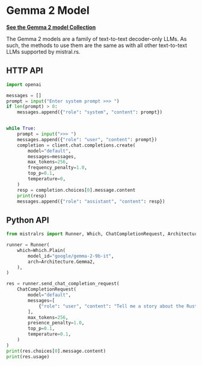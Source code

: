 # Gemma 2 Model

**[See the Gemma 2 model Collection](https://huggingface.co/collections/google/gemma-2-release-667d6600fd5220e7b967f315)**

The Gemma 2 models are a family of text-to-text decoder-only LLMs. As such, the methods to use them are the same as with all other text-to-text LLMs supported by mistral.rs.

## HTTP API

```py
import openai

messages = []
prompt = input("Enter system prompt >>> ")
if len(prompt) > 0:
    messages.append({"role": "system", "content": prompt})


while True:
    prompt = input(">>> ")
    messages.append({"role": "user", "content": prompt})
    completion = client.chat.completions.create(
        model="default",
        messages=messages,
        max_tokens=256,
        frequency_penalty=1.0,
        top_p=0.1,
        temperature=0,
    )
    resp = completion.choices[0].message.content
    print(resp)
    messages.append({"role": "assistant", "content": resp})
```

## Python API

```py
from mistralrs import Runner, Which, ChatCompletionRequest, Architecture

runner = Runner(
    which=Which.Plain(
        model_id="google/gemma-2-9b-it",
        arch=Architecture.Gemma2,
    ),
)

res = runner.send_chat_completion_request(
    ChatCompletionRequest(
        model="default",
        messages=[
            {"role": "user", "content": "Tell me a story about the Rust type system."}
        ],
        max_tokens=256,
        presence_penalty=1.0,
        top_p=0.1,
        temperature=0.1,
    )
)
print(res.choices[0].message.content)
print(res.usage)
```
